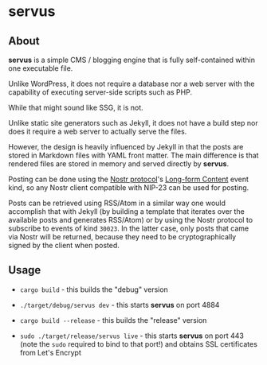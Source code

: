 # servus

## About

**servus** is a simple CMS / blogging engine that is fully self-contained within one executable file.

Unlike WordPress, it does not require a database nor a web server with the capability of executing server-side scripts such as PHP.

While that might sound like SSG, it is not.

Unlike static site generators such as Jekyll, it does not have a build step nor does it require a web server to actually serve the files.

However, the design is heavily influenced by Jekyll in that the posts are stored in Markdown files with YAML front matter. The main difference is that rendered files are stored in memory and served directly by **servus**.

Posting can be done using the [Nostr protocol](https://github.com/nostr-protocol/nostr)'s [Long-form Content](https://github.com/nostr-protocol/nips/blob/master/23.md) event kind, so any Nostr client compatible with NIP-23 can be used for posting.

Posts can be retrieved using RSS/Atom in a similar way one would accomplish that with Jekyll (by building a template that iterates over the available posts and generates RSS/Atom) or by using the Nostr protocol to subscribe to events of kind `30023`. In the latter case, only posts that came via Nostr will be returned, because they need to be cryptographically signed by the client when posted.

## Usage

* `cargo build` - this builds the "debug" version
* `./target/debug/servus dev` - this starts **servus** on port 4884

* `cargo build --release` - this builds the "release" version
* `sudo ./target/release/servus live` - this starts **servus** on port 443 (note the `sudo` required to bind to that port!) and obtains SSL certificates from Let's Encrypt
